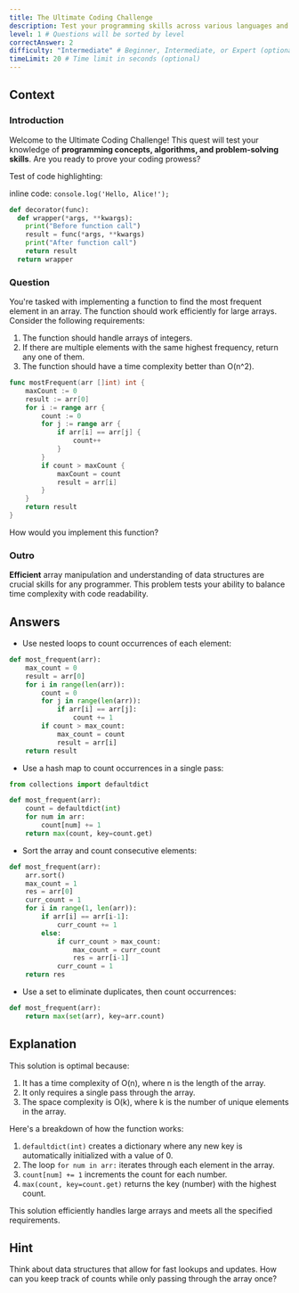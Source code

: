 ```yaml
---
title: The Ultimate Coding Challenge
description: Test your programming skills across various languages and concepts!
level: 1 # Questions will be sorted by level
correctAnswer: 2
difficulty: "Intermediate" # Beginner, Intermediate, or Expert (optional)
timeLimit: 20 # Time limit in seconds (optional)
---
```


## Context

### Introduction

Welcome to the Ultimate Coding Challenge! This quest will test your knowledge of **programming concepts, algorithms, and problem-solving skills**. Are you ready to prove your coding prowess?

Test of code highlighting:

inline code: `console.log('Hello, Alice!');`

```python
def decorator(func):
  def wrapper(*args, **kwargs):
    print("Before function call")
    result = func(*args, **kwargs)
    print("After function call")
    return result
  return wrapper
```

### Question

You're tasked with implementing a function to find the most frequent element in an array. The function should work efficiently for large arrays. Consider the following requirements:

1. The function should handle arrays of integers.
2. If there are multiple elements with the same highest frequency, return any one of them.
3. The function should have a time complexity better than O(n^2).

```go
func mostFrequent(arr []int) int {
    maxCount := 0
    result := arr[0]
    for i := range arr {
        count := 0
        for j := range arr {
            if arr[i] == arr[j] {
                count++
            }
        }
        if count > maxCount {
            maxCount = count
            result = arr[i]
        }
    }
    return result
}
```

How would you implement this function?

### Outro

__Efficient__ array manipulation and understanding of data structures are crucial skills for any programmer. This problem tests your ability to balance time complexity with code readability.

## Answers

- Use nested loops to count occurrences of each element:

```python
def most_frequent(arr):
    max_count = 0
    result = arr[0]
    for i in range(len(arr)):
        count = 0
        for j in range(len(arr)):
            if arr[i] == arr[j]:
                count += 1
        if count > max_count:
            max_count = count
            result = arr[i]
    return result
```

- Use a hash map to count occurrences in a single pass:

```python
from collections import defaultdict

def most_frequent(arr):
    count = defaultdict(int)
    for num in arr:
        count[num] += 1
    return max(count, key=count.get)
```

- Sort the array and count consecutive elements:

```python
def most_frequent(arr):
    arr.sort()
    max_count = 1
    res = arr[0]
    curr_count = 1
    for i in range(1, len(arr)):
        if arr[i] == arr[i-1]:
            curr_count += 1
        else:
            if curr_count > max_count:
                max_count = curr_count
                res = arr[i-1]
            curr_count = 1
    return res
```

- Use a set to eliminate duplicates, then count occurrences:

```python
def most_frequent(arr):
    return max(set(arr), key=arr.count)
```

## Explanation

This solution is optimal because:
1. It has a time complexity of O(n), where n is the length of the array.
2. It only requires a single pass through the array.
3. The space complexity is O(k), where k is the number of unique elements in the array.

Here's a breakdown of how the function works:
1. `defaultdict(int)` creates a dictionary where any new key is automatically initialized with a value of 0.
2. The loop `for num in arr:` iterates through each element in the array.
3. `count[num] += 1` increments the count for each number.
4. `max(count, key=count.get)` returns the key (number) with the highest count.

This solution efficiently handles large arrays and meets all the specified requirements.

## Hint

Think about data structures that allow for fast lookups and updates. How can you keep track of counts while only passing through the array once?
